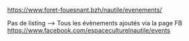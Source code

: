 https://www.foret-fouesnant.bzh/nautile/evenements/

Pas de listing --> Tous les évènements ajoutés via la page FB
https://www.facebook.com/espaceculturelnautile/events